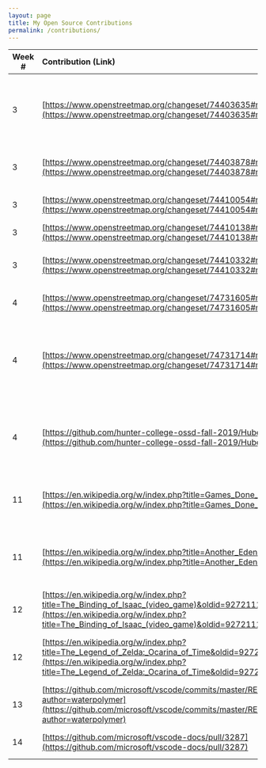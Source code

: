```yaml
---
layout: page
title: My Open Source Contributions
permalink: /contributions/
---
```


<!--
Type of the contribution should be "Wikipedia edit", "OpenStreet Map feature", "Project Documentation", "Project Code", "Blog Edit", etc.

The description should include a brief summary of what you did.

Replace the first row below with your contribution.

-->


| Week #       | Contribution (Link)  | Type  | Description |
|---|:---|:---|:---|
|  3   | [https://www.openstreetmap.org/changeset/74403635#map=19/40.77301/-73.98356](https://www.openstreetmap.org/changeset/74403635#map=19/40.77301/-73.98356)   | OpenStreetMap edit    |   Added Exits and missing relational data to related exits and entrances    |
|  3   | [https://www.openstreetmap.org/changeset/74403878#map=19/40.77473/-73.98662](https://www.openstreetmap.org/changeset/74403878#map=19/40.77473/-73.98662)   |  OpenStreetMap edit   |  Added multiple Citi Bike rental locations  |
|  3   | [https://www.openstreetmap.org/changeset/74410054#map=17/40.77462/-73.98200](https://www.openstreetmap.org/changeset/74410054#map=17/40.77462/-73.98200)   |  OpenStreetMap edit  |   Added bus stop locations   |
|  3   | [https://www.openstreetmap.org/changeset/74410138#map=19/40.77714/-73.98296](https://www.openstreetmap.org/changeset/74410138#map=19/40.77714/-73.98296)   |  OpenStreetMap edit | Updated store tag |
|  3   | [https://www.openstreetmap.org/changeset/74410332#map=18/40.77321/-73.98530](https://www.openstreetmap.org/changeset/74410332#map=18/40.77321/-73.98530)   |  OpenStreetMap edit | Added entrances and exits to local area |
|  4   | [https://www.openstreetmap.org/changeset/74731605#map=19/40.76896/-73.96960](https://www.openstreetmap.org/changeset/74731605#map=19/40.76896/-73.96960)   |  OpenStreetMap edit | Added more bus stop locations |
|  4   | [https://www.openstreetmap.org/changeset/74731714#map=17/40.77188/-73.97718](https://www.openstreetmap.org/changeset/74731714#map=17/40.77188/-73.97718)   |  OpenStreetMap edit | Added even more bus stop locations and updated shelter options for bus stops |
|  4   | [https://github.com/hunter-college-ossd-fall-2019/HubertYe-weekly/pull/3](https://github.com/hunter-college-ossd-fall-2019/HubertYe-weekly/pull/3)  |  Blog edit | Fixed grammatical errors and flow of fellow blogger's first paragraph |
|  11   |  [https://en.wikipedia.org/w/index.php?title=Games_Done_Quick&oldid=926097184](https://en.wikipedia.org/w/index.php?title=Games_Done_Quick&oldid=926097184)  |  Wikipedia page edit | Improve GDQ's description of donation incentives |
|  11   |  [https://en.wikipedia.org/w/index.php?title=Another_Eden&oldid=926095789](https://en.wikipedia.org/w/index.php?title=Another_Eden&oldid=926095789)  | Wikipedia page edit  | Clarified Chronos stone usage and added minor details to plot |
|  12   |  [https://en.wikipedia.org/w/index.php?title=The_Binding_of_Isaac_(video_game)&oldid=927211177](https://en.wikipedia.org/w/index.php?title=The_Binding_of_Isaac_(video_game)&oldid=927211177)  | Wikipedia page edit  |  Added reason for Isaac fleeing  |
|  12   |  [https://en.wikipedia.org/w/index.php?title=The_Legend_of_Zelda:_Ocarina_of_Time&oldid=927212282](https://en.wikipedia.org/w/index.php?title=The_Legend_of_Zelda:_Ocarina_of_Time&oldid=927212282) | Wikipedia page edit | Added to description of master quest changes | 
|  13   | [https://github.com/microsoft/vscode/commits/master/README.md?author=waterpolymer](https://github.com/microsoft/vscode/commits/master/README.md?author=waterpolymer) | VS code contribution | Clarified instances of Code to VS Code |
|  14   | [https://github.com/microsoft/vscode-docs/pull/3287](https://github.com/microsoft/vscode-docs/pull/3287) | VS code docs contribution | update to VS code docs introvideo.md
